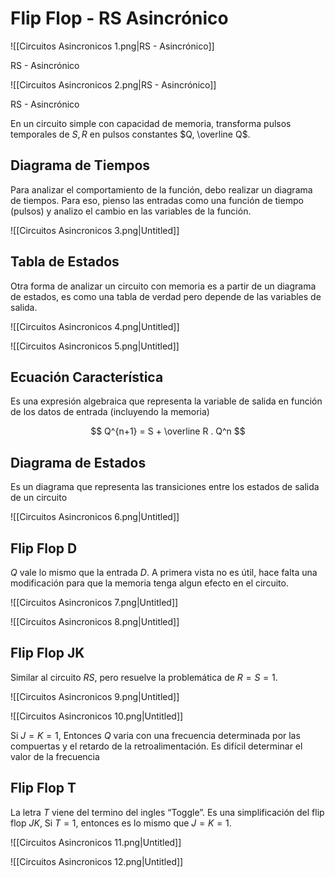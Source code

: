 # Flip Flop - RS Asincrónico

![[Circuitos Asincronicos 1.png|RS - Asincrónico]]

RS - Asincrónico

![[Circuitos Asincronicos 2.png|RS - Asincrónico]]

RS - Asincrónico

En un circuito simple con capacidad de memoria, transforma pulsos temporales de $S, R$ en pulsos constantes $Q, \overline Q$. 

## Diagrama de Tiempos

Para analizar el comportamiento de la función, debo realizar un diagrama de tiempos. Para eso, pienso las entradas como una función de tiempo (pulsos) y analizo el cambio en las variables de la función. 

![[Circuitos Asincronicos 3.png|Untitled]]

## Tabla de Estados

Otra forma de analizar un circuito con memoria es a partir de un diagrama de estados, es como una tabla de verdad pero depende de las variables de salida.

![[Circuitos Asincronicos 4.png|Untitled]]

![[Circuitos Asincronicos 5.png|Untitled]]

## Ecuación Característica

Es una expresión algebraica que representa la variable de salida en función de los datos de entrada (incluyendo la memoria)

$$
Q^{n+1} = S + \overline R . Q^n
$$

## Diagrama de Estados

Es un diagrama que representa  las transiciones entre los estados de salida de un circuito

![[Circuitos Asincronicos 6.png|Untitled]]

## Flip Flop D

$Q$ vale lo mismo que la entrada $D$. A primera vista no es útil, hace falta una modificación para que la memoria tenga algun efecto en el circuito.

![[Circuitos Asincronicos 7.png|Untitled]]

![[Circuitos Asincronicos 8.png|Untitled]]

## Flip Flop JK

Similar al circuito $RS$, pero resuelve la problemática de $R{=}S{=}1$.

![[Circuitos Asincronicos 9.png|Untitled]]

![[Circuitos Asincronicos 10.png|Untitled]]

Si $J{=}K{=}1$, Entonces $Q$ varia con una frecuencia determinada por las compuertas y el retardo de la retroalimentación. Es difícil determinar el valor de la frecuencia

## Flip Flop T

La letra $T$ viene del termino del ingles “Toggle”. Es una simplificación del flip flop $JK$, Si $T{=}1$, entonces es lo mismo que $J{=}K{=}1$.

![[Circuitos Asincronicos 11.png|Untitled]]

![[Circuitos Asincronicos 12.png|Untitled]]